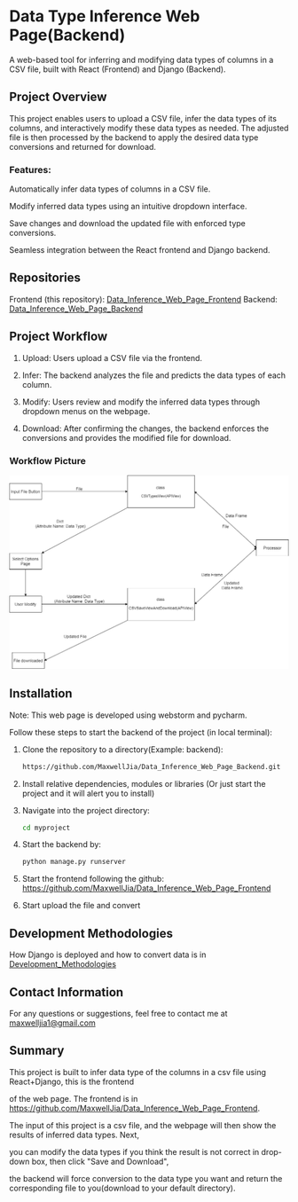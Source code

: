 # Data Type Inference Web Page(Backend)

A web-based tool for inferring and modifying data types of columns in a CSV file, built with React (Frontend) and Django (Backend).

## Project Overview
This project enables users to upload a CSV file, infer the data types of its columns, and interactively modify these data types as needed. 
The adjusted file is then processed by the backend to apply the desired data type conversions and returned for download.

### Features:
Automatically infer data types of columns in a CSV file.

Modify inferred data types using an intuitive dropdown interface.

Save changes and download the updated file with enforced type conversions.

Seamless integration between the React frontend and Django backend.

## Repositories
Frontend (this repository): [Data_Inference_Web_Page_Frontend](https://github.com/MaxwellJia/Data_Inference_Web_Page_Frontend)
Backend: [Data_Inference_Web_Page_Backend](https://github.com/MaxwellJia/Data_Inference_Web_Page_Backend)


## Project Workflow
1. Upload: Users upload a CSV file via the frontend.

2. Infer: The backend analyzes the file and predicts the data types of each column.

3. Modify: Users review and modify the inferred data types through dropdown menus on the webpage.

4. Download: After confirming the changes, the backend enforces the conversions and provides the modified file for download.

### Workflow Picture
![Workflow](Work_Flow.drawio.png)

## Installation

Note: This web page is developed using webstorm and pycharm.

Follow these steps to start the backend of the project (in local terminal):

1. Clone the repository to a directory(Example: backend):
   ```bash
   https://github.com/MaxwellJia/Data_Inference_Web_Page_Backend.git

2. Install relative dependencies, modules or libraries (Or just start the project and it will alert you to install)

3. Navigate into the project directory:
   ```bash
   cd myproject

4. Start the backend by:
   ```bash
   python manage.py runserver

5. Start the frontend following the github: https://github.com/MaxwellJia/Data_Inference_Web_Page_Frontend

6. Start upload the file and convert

## Development Methodologies
How Django is deployed and how to convert data is in [Development_Methodologies](Development_Methodologies.MD)

## Contact Information

For any questions or suggestions, feel free to contact me at maxwelljia1@gmail.com

## Summary

This project is built to infer data type of the columns in a csv file using React+Django, this is the frontend

of the web page. The frontend is in https://github.com/MaxwellJia/Data_Inference_Web_Page_Frontend.

The input of this project is a csv file, and the webpage will then show the results of inferred data types. Next,

you can modify the data types if you think the result is not correct in drop-down box, then click "Save and Download",

the backend will force conversion to the data type you want and return the corresponding file to you(download to your default directory).
